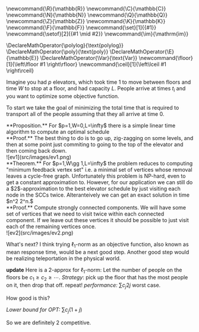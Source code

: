 \newcommand{\R}{\mathbb{R}}
\newcommand{\C}{\mathbb{C}}
\newcommand{\N}{\mathbb{N}}
\newcommand{\Q}{\mathbb{Q}}
\newcommand{\Z}{\mathbb{Z}}
\newcommand{\K}{\mathbb{K}}
\newcommand{\F}{\mathbb{F}}
\newcommand{\set}[1]{\{#1\}}
\newcommand{\setof}[2]{\{#1 \mid #2\}}
\newcommand{\im}{\mathrm{im}}

\DeclareMathOperator{\polylog}{\text{polylog}}
\DeclareMathOperator{\poly}{\text{poly}}
\DeclareMathOperator{\E}{\mathbb{E}}
\DeclareMathOperator{\Var}{\text{Var}}
\newcommand{\floor}[1]{\left\lfloor #1 \right\rfloor}
\newcommand{\ceil}[1]{\left\lceil #1 \right\rceil}



Imagine you had $p$ elevators, which took time $1$ to move
between floors and time $W$ to stop at a floor, and had capacity
$L$. People arrive at times $t_i$ and you want to optimize some
objective function.

To start we take the goal of minimizing the total time that is
required to transport all of the people assuming that they all
arrive at time $0$.

<div class="prop envbox">**Proposition.**
For $p=1,W=0,L=\infty$ there is a simple linear time algorithm to
compute an optimal schedule
</div>
<div class="pf envbox">**Proof.**
The best thing to do is to go up, zig-zagging on some levels, and
then at some point just commiting to going to the top of the
elevator and then coming back down.
</div>
![ev1](src/images/ev1.png)

<div class="thm envbox">**Theorem.**
For $p=1,W\gg 1,L=\infty$ the problem reduces to computing
"minimum feedback vertex set" i.e. a minimal set of vertices
whose removal leaves a cycle-free graph.
Unfortunately this problem is NP-hard, even to get a constant
approximation to.
However, for our application we can still do a $2$-approximation
to the best elevator schedule by just visiting each node in the
SCCs twice.
Alteranteively we can get an exact solution in time $n^2 2^n.$
</div>
<div class="pf envbox">**Proof.**
Compute strongly connected components.
We will have some set of vertices that we need to visit twice
within each connected component. If we leave out these vertices
it should be possible to just visit each of the remaining
vertices once.
</div>
![ev2](src/images/ev2.png)

What's next?
I think trying $\ell_1$-norm as an objective function, also known
as mean response time, would be a next good step. Another good
step would be realizing teleportation in the physical world.


**update**
Here is a $2$-approx for $\ell_1$-norm:
Let the number of people on the floors be $c_1\geq c_2\geq
\cdots.$
*Strategy*: pick up the floor that has the most people on it,
then drop that off. repeat!
*performance:* $\sum c_j 2j$ worst case.

How good is this?

*Lower bound for OPT:* $\sum c_j (1+j)$

So we are definitely $2$ competitive.

